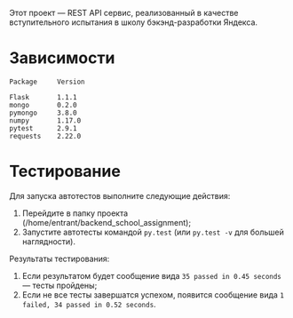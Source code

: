 Этот проект — REST API сервис, реализованный в качестве вступительного испытания
в школу бэкэнд-разработки Яндекса.

# Зависимости

```python3
Package     Version

Flask       1.1.1
mongo       0.2.0
pymongo     3.8.0
numpy       1.17.0
pytest      2.9.1
requests    2.22.0
```


# Тестирование

Для запуска автотестов выполните следующие действия:
1. Перейдите в папку проекта (/home/entrant/backend_school_assignment);
2. Запустите автотесты командой ```py.test``` (или ```py.test -v``` для большей наглядности).

Результаты тестирования:
1. Если результатом будет сообщение вида ```35 passed in 0.45 seconds``` — тесты пройдены;
2. Если не все тесты завершатся успехом, появится сообщение вида ```1 failed, 34 passed in 0.52 seconds```.

